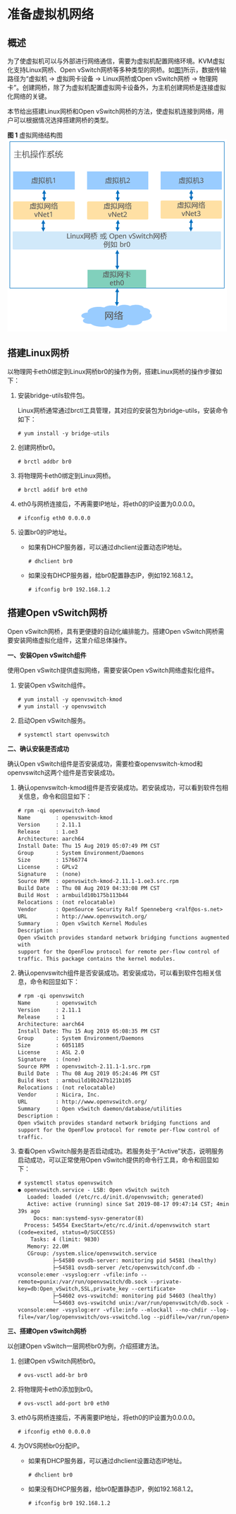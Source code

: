 # 准备虚拟机网络<a name="ZH-CN_TOPIC_0183148733"></a>

## 概述<a name="section15609145455315"></a>

为了使虚拟机可以与外部进行网络通信，需要为虚拟机配置网络环境。KVM虚拟化支持Linux网桥、Open vSwitch网桥等多种类型的网桥。如[图1](#fig1785384714917)所示，数据传输路径为“虚拟机 -\> 虚拟网卡设备  -\> Linux网桥或Open vSwitch网桥 -\> 物理网卡”。创建网桥，除了为虚拟机配置虚拟网卡设备外，为主机创建网桥是连接虚拟化网络的关键。

本节给出搭建Linux网桥和Open vSwitch网桥的方法，使虚拟机连接到网络，用户可以根据情况选择搭建网桥的类型。

**图 1**  虚拟网络结构图<a name="fig1785384714917"></a>  
![](figures/虚拟网络结构图.png "虚拟网络结构图")

## 搭建Linux网桥<a name="section44441949194613"></a>

以物理网卡eth0绑定到Linux网桥br0的操作为例，搭建Linux网桥的操作步骤如下：

1.  安装bridge-utils软件包。

    Linux网桥通常通过brctl工具管理，其对应的安装包为bridge-utils，安装命令如下：

    ```
    # yum install -y bridge-utils
    ```

2.  创建网桥br0。

    ```
    # brctl addbr br0
    ```

3.  将物理网卡eth0绑定到Linux网桥。

    ```
    # brctl addif br0 eth0
    ```

4.  eth0与网桥连接后，不再需要IP地址，将eth0的IP设置为0.0.0.0。

    ```
    # ifconfig eth0 0.0.0.0
    ```

5.  设置br0的IP地址。
    -   如果有DHCP服务器，可以通过dhclient设置动态IP地址。

        ```
        # dhclient br0
        ```


    -   如果没有DHCP服务器，给br0配置静态IP，例如192.168.1.2。

        ```
        # ifconfig br0 192.168.1.2
        ```



## 搭建Open vSwitch网桥<a name="section331504144813"></a>

Open vSwitch网桥，具有更便捷的自动化编排能力。搭建Open vSwitch网桥需要安装网络虚拟化组件，这里介绍总体操作。

**一、安装Open vSwitch组件**

使用Open vSwitch提供虚拟网络，需要安装Open vSwitch网络虚拟化组件。

1.  安装Open vSwitch组件。

    ```
    # yum install -y openvswitch-kmod
    # yum install -y openvswitch
    ```

2.  启动Open vSwitch服务。

    ```
    # systemctl start openvswitch
    ```


**二、确认安装是否成功**

确认Open vSwitch组件是否安装成功，需要检查openvswitch-kmod和openvswitch这两个组件是否安装成功。

1.  确认openvswitch-kmod组件是否安装成功。若安装成功，可以看到软件包相关信息，命令和回显如下：

    ```
    # rpm -qi openvswitch-kmod
    Name        : openvswitch-kmod
    Version     : 2.11.1
    Release     : 1.oe3
    Architecture: aarch64
    Install Date: Thu 15 Aug 2019 05:07:49 PM CST
    Group       : System Environment/Daemons
    Size        : 15766774
    License     : GPLv2
    Signature   : (none)
    Source RPM  : openvswitch-kmod-2.11.1-1.oe3.src.rpm
    Build Date  : Thu 08 Aug 2019 04:33:08 PM CST
    Build Host  : armbuild10b175b113b44
    Relocations : (not relocatable)
    Vendor      : OpenSource Security Ralf Spenneberg <ralf@os-s.net>
    URL         : http://www.openvswitch.org/
    Summary     : Open vSwitch Kernel Modules
    Description :
    Open vSwitch provides standard network bridging functions augmented with
    support for the OpenFlow protocol for remote per-flow control of
    traffic. This package contains the kernel modules.
    ```

2.  确认openvswitch组件是否安装成功。若安装成功，可以看到软件包相关信息，命令和回显如下：

    ```
    # rpm -qi openvswitch
    Name        : openvswitch
    Version     : 2.11.1
    Release     : 1
    Architecture: aarch64
    Install Date: Thu 15 Aug 2019 05:08:35 PM CST
    Group       : System Environment/Daemons
    Size        : 6051185
    License     : ASL 2.0
    Signature   : (none)
    Source RPM  : openvswitch-2.11.1-1.src.rpm
    Build Date  : Thu 08 Aug 2019 05:24:46 PM CST
    Build Host  : armbuild10b247b121b105
    Relocations : (not relocatable)
    Vendor      : Nicira, Inc.
    URL         : http://www.openvswitch.org/
    Summary     : Open vSwitch daemon/database/utilities
    Description :
    Open vSwitch provides standard network bridging functions and
    support for the OpenFlow protocol for remote per-flow control of
    traffic.
    ```

3.  查看Open vSwitch服务是否启动成功。若服务处于“Active”状态，说明服务启动成功，可以正常使用Open vSwitch提供的命令行工具，命令和回显如下：

    ```
    # systemctl status openvswitch
    ● openvswitch.service - LSB: Open vSwitch switch
       Loaded: loaded (/etc/rc.d/init.d/openvswitch; generated)
       Active: active (running) since Sat 2019-08-17 09:47:14 CST; 4min 39s ago
         Docs: man:systemd-sysv-generator(8)
      Process: 54554 ExecStart=/etc/rc.d/init.d/openvswitch start (code=exited, status=0/SUCCESS)
        Tasks: 4 (limit: 9830)
       Memory: 22.0M
       CGroup: /system.slice/openvswitch.service
               ├─54580 ovsdb-server: monitoring pid 54581 (healthy)
               ├─54581 ovsdb-server /etc/openvswitch/conf.db -vconsole:emer -vsyslog:err -vfile:info --remote=punix:/var/run/openvswitch/db.sock --private-key=db:Open_vSwitch,SSL,private_key --certificate>
               ├─54602 ovs-vswitchd: monitoring pid 54603 (healthy)
               └─54603 ovs-vswitchd unix:/var/run/openvswitch/db.sock -vconsole:emer -vsyslog:err -vfile:info --mlockall --no-chdir --log-file=/var/log/openvswitch/ovs-vswitchd.log --pidfile=/var/run/open>
    ```


**三、搭建Open vSwitch网桥**

以创建Open vSwitch一层网桥br0为例，介绍搭建方法。

1.  创建Open vSwitch网桥br0。

    ```
    # ovs-vsctl add-br br0
    ```

2.  将物理网卡eth0添加到br0。

    ```
    # ovs-vsctl add-port br0 eth0
    ```

3.  eth0与网桥连接后，不再需要IP地址，将eth0的IP设置为0.0.0.0。

    ```
    # ifconfig eth0 0.0.0.0
    ```

4.  为OVS网桥br0分配IP。
    -   如果有DHCP服务器，可以通过dhclient设置动态IP地址。

        ```
        # dhclient br0
        ```


    -   如果没有DHCP服务器，给br0配置静态IP，例如192.168.1.2。

        ```
        # ifconfig br0 192.168.1.2
        ```



